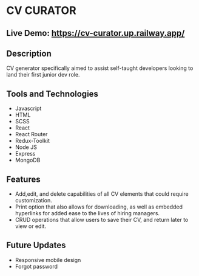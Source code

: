 # CV CURATOR
## Live Demo: https://cv-curator.up.railway.app/
## Description
CV generator specifically aimed to assist self-taught developers looking to land their first junior dev role. 
## Tools and Technologies 
- Javascript 
- HTML
- SCSS
- React
- React Router
- Redux-Toolkit
- Node JS
- Express
- MongoDB

## Features 
- Add,edit, and delete capabilities of all CV elements that could require customization. 
- Print option that also allows for downloading, as well as embedded hyperlinks for added ease to the lives of hiring managers.
- CRUD operations that allow users to save their CV, and return later to view or edit. 
## Future Updates
- Responsive mobile design
- Forgot password
